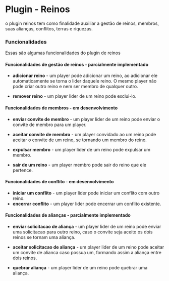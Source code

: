 # Plugin - Reinos

o plugin reinos tem como finalidade auxiliar a gestão de reinos, membros, suas alianças, conflitos,
terras e riquezas.

### Funcionalidades

Essas são algumas funcionalidades do plugin de reinos

#### Funcionalidades de gestão de reinos - parcialmente implementado

- **adicionar reino** - um player pode adicionar um reino, ao adicionar ele automaticamente
  se torna o lider daquele reino. O mesmo player não pode criar outro reino e nem ser membro
  de qualquer outro.

- **remover reino** - um player lider de um reino pode exclui-lo.

#### Funcionalidades de membros - em desenvolvimento

- **enviar convite de membro** - um player lider de um reino pode enviar o convite de membro
  para um player.

- **aceitar convite de membro** - um player convidado ao um reino pode aceitar o convite de um reino,
  se tornando um membro do reino.

- **expulsar membro** - um player lider de um reino pode expulsar um membro.

- **sair de um reino** - um player membro pode sair do reino que ele pertence.

#### Funcionalidades de conflito - em desenvolvimento

- **iniciar um conflito** - um player lider pode iniciar um conflito com outro reino.
- **encerrar conflito** - um player lider pode encerrar um conflito existente.

#### Funcionalidades de alianças - parcialmente implementado

- **enviar solicitacao de aliança** - um player lider de um reino pode enviar uma solicitacao
  para outro reino, caso o convite seja aceito os dois reinos se tornam uma aliança.

- **aceitar solicitacao de aliança** - um player lider de um reino pode aceitar um convite de alianca
  caso possua um, formando assim a aliança entre dois reinos.

- **quebrar aliança** - um player lider de um reino pode quebrar uma aliança.
